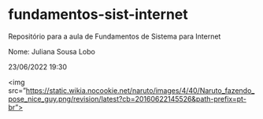 # fundamentos-sist-internet
Repositório para a aula de Fundamentos de Sistema para Internet

Nome: Juliana Sousa Lobo

23/06/2022 19:30

<img src=”https://static.wikia.nocookie.net/naruto/images/4/40/Naruto_fazendo_pose_nice_guy.png/revision/latest?cb=20160622145526&path-prefix=pt-br”>
